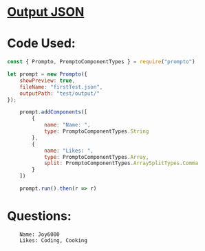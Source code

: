 # [Output JSON](https://github.com/Joy6000/prompto.json/blob/master/test/output/firstTest.json)

# Code Used:

```js
const { Prompto, PromptoComponentTypes } = require("prompto")

let prompt = new Prompto({
    showPreview: true,
    fileName: "firstTest.json",
    outputPath: "test/output/"
});

    prompt.addComponents([
        {
            name: "Name: ",
            type: PromptoComponentTypes.String
        },
        {
            name: "Likes: ",
            type: PromptoComponentTypes.Array,
            split: PromptoComponentTypes.ArraySplitTypes.Comma
        }
    ])

    prompt.run().then(r => r)
```

# Questions: 
```
    Name: Joy6000
    Likes: Coding, Cooking
```